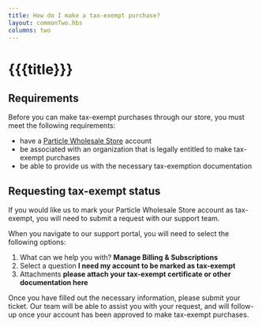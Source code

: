 ```yaml
---
title: How do I make a tax-exempt purchase?
layout: commonTwo.hbs
columns: two
---
```


# {{{title}}}

## Requirements

Before you can make tax-exempt purchases through our store, you must meet the following requirements:

* have a [Particle Wholesale Store](https://wholesale.particle.io/) account
* be associated with an organization that is legally entitled to make tax-exempt purchases
* be able to provide us with the necessary tax-exemption documentation

## Requesting tax-exempt status

If you would like us to mark your Particle Wholesale Store account as tax-exempt, you will need to submit a request with our support team. 

When you navigate to our support portal, you will need to select the following options:

1. What can we help you with? **Manage Billing & Subscriptions**
2. Select a question **I need my account to be marked as tax-exempt**
3. Attachments **please attach your tax-exempt certificate or other documentation here**

Once you have filled out the necessary information, please submit your ticket. Our team will be able to assist you with your request, and will follow-up once your account has been approved to make tax-exempt purchases.
